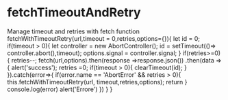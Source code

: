 # fetchTimeoutAndRetry
Manage timeout and retries with fetch
function fetchWithTimeoutRetry(url,timeout = 0,retries,options={}){
    let id = 0;
    if(timeout > 0){
        let controller = new AbortController();
        id = setTimeout(()=> controller.abort(),timeout);
        options.signal = controller.signal;
    }
    if(retries>=0){
        retries--;
        fetch(url,options).then(response =>response.json())
        .then(data => {
            alert('success');
            retries =0;
            if(timeout > 0){
                clearTimeout(id);
            }
        }).catch(error=>{
            if(error.name == 'AbortError' && retries > 0){
                this.fetchWithTimeoutRetry(url, timeout,retries,options);
                return
            }
            console.log(error)
            alert('Errore')
        })
    }
}
